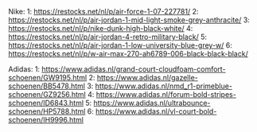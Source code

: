 <!-- <img src="${item.photo4}" alt="${item.name}" class="thumbnail-image" data-src="${item.photo4}"> -->


Nike:
1: https://restocks.net/nl/p/air-force-1-07-227781/
2: https://restocks.net/nl/p/air-jordan-1-mid-light-smoke-grey-anthracite/
3: https://restocks.net/nl/p/nike-dunk-high-black-white/
4: https://restocks.net/nl/p/air-jordan-4-retro-military-black/
5: https://restocks.net/nl/p/air-jordan-1-low-university-blue-grey-w/
6: https://restocks.net/nl/p/w-air-max-270-ah6789-006-black-black-black/


Adidas:
1: https://www.adidas.nl/grand-court-cloudfoam-comfort-schoenen/GW9195.html
2: https://www.adidas.nl/gazelle-schoenen/BB5478.html
3: https://www.adidas.nl/nmd_r1-primeblue-schoenen/GZ9256.html
4: https://www.adidas.nl/forum-bold-stripes-schoenen/ID6843.html
5: https://www.adidas.nl/ultrabounce-schoenen/HP5788.html
6: https://www.adidas.nl/vl-court-bold-schoenen/IH9996.html